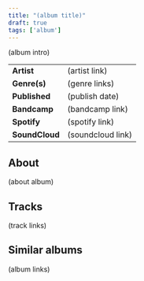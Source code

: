 ```yaml
---
title: "(album title)"
draft: true
tags: ['album']
---
```


(album intro)

|                  |                                  |
| ---------------- | -------------------------------- |
| **Artist**       | (artist link)                    |
| **Genre(s)**     | (genre links)                    |
| **Published**    | (publish date)                   |
| **Bandcamp**     | (bandcamp link)                  |
| **Spotify**      | (spotify link)                   |
| **SoundCloud**   | (soundcloud link)                |

## About
(about album)

## Tracks
(track links)

## Similar albums
(album links)